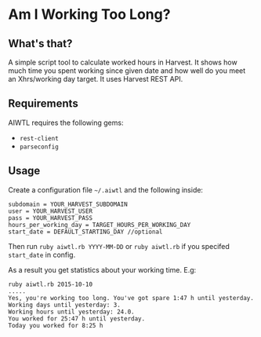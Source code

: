 # Am I Working Too Long?

## What's that?
A simple script tool to calculate worked hours in Harvest. It shows how much time you spent working since given date and how well do you meet an Xhrs/working day target. It uses Harvest REST API.

## Requirements

AIWTL requires the following gems:
* `rest-client`
* `parseconfig`

## Usage

Create a configuration file `~/.aiwtl` and the following inside:

```
subdomain = YOUR_HARVEST_SUBDOMAIN
user = YOUR_HARVEST_USER
pass = YOUR_HARVEST_PASS
hours_per_working_day = TARGET_HOURS_PER_WORKING_DAY
start_date = DEFAULT_STARTING_DAY //optional
```

Then run `ruby aiwtl.rb YYYY-MM-DD` or `ruby aiwtl.rb` if you specifed `start_date` in config.

As a result you get statistics about your working time. E.g:

```
ruby aiwtl.rb 2015-10-10
.....
Yes, you're working too long. You've got spare 1:47 h until yesterday.
Working days until yesterday: 3.
Working hours until yesterday: 24.0.
You worked for 25:47 h until yesterday.
Today you worked for 8:25 h
```

